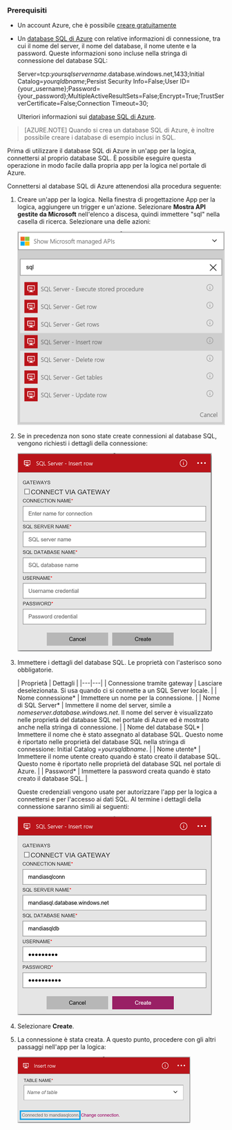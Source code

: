 ### Prerequisiti
- Un account Azure, che è possibile [creare gratuitamente](https://azure.microsoft.com/free)
- Un [database SQL di Azure](../articles/sql-database/sql-database-get-started.md) con relative informazioni di connessione, tra cui il nome del server, il nome del database, il nome utente e la password. Queste informazioni sono incluse nella stringa di connessione del database SQL:
  
	Server=tcp:*yoursqlservername*.database.windows.net,1433;Initial Catalog=*yourqldbname*;Persist Security Info=False;User ID={your\_username};Password={your\_password};MultipleActiveResultSets=False;Encrypt=True;TrustServerCertificate=False;Connection Timeout=30;

	Ulteriori informazioni sui [database SQL di Azure](https://azure.microsoft.com/services/sql-database).

> [AZURE.NOTE] Quando si crea un database SQL di Azure, è inoltre possibile creare i database di esempio inclusi in SQL.



Prima di utilizzare il database SQL di Azure in un'app per la logica, connettersi al proprio database SQL. È possibile eseguire questa operazione in modo facile dalla propria app per la logica nel portale di Azure.

Connettersi al database SQL di Azure attenendosi alla procedura seguente:

1. Creare un'app per la logica. Nella finestra di progettazione App per la logica, aggiungere un trigger e un'azione. Selezionare **Mostra API gestite da Microsoft** nell'elenco a discesa, quindi immettere "sql" nella casella di ricerca. Selezionare una delle azioni:

	![Passaggio di creazione della connessione a SQL Azure](./media/connectors-create-api-sqlazure/sql-actions.png)

2. Se in precedenza non sono state create connessioni al database SQL, vengono richiesti i dettagli della connessione:

	![Passaggio di creazione della connessione a SQL Azure](./media/connectors-create-api-sqlazure/connection-details.png)

3. Immettere i dettagli del database SQL. Le proprietà con l'asterisco sono obbligatorie.

	| Proprietà | Dettagli |
|---|---|
| Connessione tramite gateway | Lasciare deselezionata. Si usa quando ci si connette a un SQL Server locale. |
| Nome connessione* | Immettere un nome per la connessione. | 
| Nome di SQL Server* | Immettere il nome del server, simile a *nomeserver.database.windows.net*. Il nome del server è visualizzato nelle proprietà del database SQL nel portale di Azure ed è mostrato anche nella stringa di connessione. | 
| Nome del database SQL* | Immettere il nome che è stato assegnato al database SQL. Questo nome è riportato nelle proprietà del database SQL nella stringa di connessione: Initial Catalog =*yoursqldbname*. | 
| Nome utente* | Immettere il nome utente creato quando è stato creato il database SQL. Questo nome è riportato nelle proprietà del database SQL nel portale di Azure. | 
| Password* | Immettere la password creata quando è stato creato il database SQL. | 

	Queste credenziali vengono usate per autorizzare l'app per la logica a connettersi e per l'accesso ai dati SQL. Al termine i dettagli della connessione saranno simili ai seguenti:

	![Passaggio di creazione della connessione a SQL Azure](./media/connectors-create-api-sqlazure/sample-connection.png)

4. Selezionare **Create**.

5. La connessione è stata creata. A questo punto, procedere con gli altri passaggi nell'app per la logica:

	![Passaggio di creazione della connessione a SQL Azure](./media/connectors-create-api-sqlazure/table.png)

<!---HONumber=AcomDC_0727_2016-->